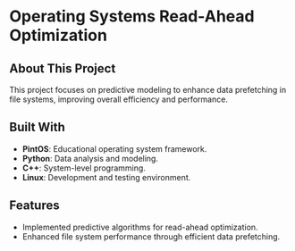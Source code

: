 # Operating Systems Read-Ahead Optimization

## About This Project
This project focuses on predictive modeling to enhance data prefetching in file systems, improving overall efficiency and performance.

## Built With
- **PintOS**: Educational operating system framework.
- **Python**: Data analysis and modeling.
- **C++**: System-level programming.
- **Linux**: Development and testing environment.

## Features
- Implemented predictive algorithms for read-ahead optimization.
- Enhanced file system performance through efficient data prefetching.

